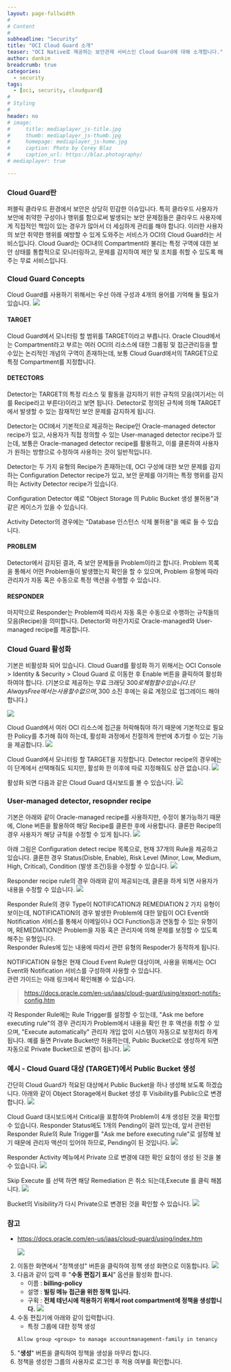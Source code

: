 ```yaml
---
layout: page-fullwidth
#
# Content
#
subheadline: "Security"
title: "OCI Cloud Guard 소개"
teaser: "OCI Native로 제공하는 보안관제 서비스인 Cloud Guard에 대해 소개합니다."
author: dankim
breadcrumb: true
categories:
  - security
tags:
  - [oci, security, cloudguard]
#
# Styling
#
header: no
# image:
#     title: mediaplayer_js-title.jpg
#     thumb: mediaplayer_js-thumb.jpg
#     homepage: mediaplayer_js-home.jpg
#     caption: Photo by Corey Blaz
#     caption_url: https://blaz.photography/
# mediaplayer: true

---
```


### Cloud Guard란
퍼블릭 클라우드 환경에서 보안은 상당히 민감한 이슈입니다. 특히 클라우드 사용자가 보안에 취약한 구성이나 행위를 함으로써 발생되는 보안 문제점들은 클라우드 사용자에게 직접적인 책임이 있는 경우가 많아서 더 세심하게 관리를 해야 합니다. 이러한 사용자의 보안 취약한 행위를 예방할 수 있게 도와주는 서비스가 OCI의 Cloud Guard라는 서비스입니다. Cloud Guard는 OCI내의 Compartment라 불리는 특정 구역에 대한 보안 상태를 통합적으로 모니터링하고, 문제를 감지하여 제안 및 조치를 취할 수 있도록 해주는 무료 서비스입니다.

### Cloud Guard Concepts
Cloud Guard를 사용하기 위해서는 우선 아래 구성과 4개의 용어를 기억해 둘 필요가 있습니다.
![](/assets/img/security/2022/oci-cloudguard-1.png)

#### TARGET
Cloud Guard에서 모니터링 할 범위를 TARGET이라고 부릅니다. Oracle Cloud에서는 Compartment라고 부르는 여러 OCI의 리소스에 대한 그룹핑 및 접근관리등을 할 수있는 논리적인 개념의 구역이 존재하는데, 보통 Cloud Guard에서의 TARGET으로 특정 Compartment를 지정합니다.

#### DETECTORS
Detector는 TARGET의 특정 리소스 및 활동을 감지하기 위한 규칙의 모음(여기서는 이를 Recipe라고 부른다)이라고 보면 됩니다. Detector로 정의된 규칙에 의해 TARGET에서 발생할 수 있는 잠재적인 보안 문제를 감지하게 됩니다.

Detector는 OCI에서 기본적으로 제공하는 Recipe인 Oracle-managed detector recipe가 있고, 사용자가 직접 정의할 수 있는 User-managed detector recipe가 있는데, 보통은 Oracle-managed detector recipe를 활용하고, 이를 클론하여 사용자가 원하는 방향으로 수정하여 사용하는 것이 일반적입니다.

Detector는 두 가지 유형의 Recipe가 존재하는데, OCI 구성에 대한 보안 문제를 감지하는 Configuration Detector recipe가 있고, 보안 문제를 야기하는 특정 행위를 감지하는 Activity Detector recipe가 있습니다.

Configuration Detector 예로 "Object Storage 의 Public Bucket 생성 불허용"과 같은 케이스가 있을 수 있습니다.

Activity Detector의 경우에는 "Database 인스턴스 삭제 불허용"을 예로 들 수 있습니다.

#### PROBLEM
Detector에서 감지된 결과, 즉 보안 문제들을 Problem이라고 합니다. Problem 목록을 통해서 어떤 Problem들이 발생했는지 확인을 할 수 있으며, Problem 유형에 따라 관리자가 자동 혹은 수동으로 특정 액션을 수행할 수 있습니다.

#### RESPONDER
마지막으로 Responder는 Problem에 따라서 자동 혹은 수동으로 수행하는 규칙들의 모음(Recipe)을 의미합니다. Detector와 마찬가지로 Oracle-managed와 User-managed recipe를 제공합니다.

### Cloud Guard 활성화
기본은 비활성화 되어 있습니다. Cloud Guard를 활성화 하기 위해서는 OCI Console > Identity & Security > Cloud Guard 로 이동한 후 Enable 버튼을 클릭하여 활성화 하여야 합니다. (기본으로 제공하는 무료 크래딧 300$로 체험할 수 있습니다. 단 Always Free에서는 사용할 수 없으며, 300$ 소진 후에는 유료 계정으로 업그레이드 해야 합니다.)

![](/assets/img/security/2022/oci-cloudguard-2.png)

Cloud Guard에서 여러 OCI 리소스에 접근을 허락해줘야 하기 때문에 기본적으로 필요한 Policy를 추가해 줘야 하는데, 활성화 과정에서 친절하게 한번에 추가할 수 있는 기능을 제공합니다.
![](/assets/img/security/2022/oci-cloudguard-3.png)

Cloud Guard에서 모니터링 할 TARGET을 지정합니다. Detector recipe의 경우에는 이 단계에서 선택해줘도 되지만, 활성화 한 이후에 따로 지정해줘도 상관 없습니다.
![](/assets/img/security/2022/oci-cloudguard-4.png)

활성화 되면 다음과 같은 Cloud Guard 대시보드를 볼 수 있습니다.
![](/assets/img/security/2022/oci-cloudguard-5.png)

### User-managed detector, resopnder recipe
기본은 아래와 같이 Oracle-managed recipe를 사용하지만, 수정이 불가능하기 때문에, Clone 버튼을 활용하여 해당 Recipe를 클론한 후에 사용합니다. 클론한 Recipe의 경우 사용자가 해당 규칙을 수정할 수 있게 됩니다.
![](/assets/img/security/2022/oci-cloudguard-6.png)

아래 그림은 Configuration detect recipe 목록으로, 현재 37개의 Rule을 제공하고 있습니다. 클론한 경우 Status(Disble, Enable), Risk Level (Minor, Low, Medium, High, Critical), Condition (발생 조건)등을 수정할 수 있습니다.
![](/assets/img/security/2022/oci-cloudguard-7.png)

Responder recipe rule의 경우 아래와 같이 제공되는데, 클론을 하게 되면 사용자가 내용을 수정할 수 있습니다.
![](/assets/img/security/2022/oci-cloudguard-8.png)

Responder Rule의 경우 Type이 NOTIFICATION과 REMEDIATION 2 가지 유형이 보이는데, NOTIFICATION의 경우 발생한 Problem에 대한 알림이 OCI Event와 Notification 서비스를 통해서 이메일이나 OCI Function등과 연동할 수 있는 유형이며, REMEDIATION은 Problem을 자동 혹은 관리자에 의해 문제를 보정할 수 있도록 해주는 유형입니다.  
Responder Rules에 있는 내용에 따라서 관련 유형의 Respoder가 동작하게 됩니다.

NOTIFICATION 유형은 현재 Cloud Event Rule만 대상이며, 사용을 위해서는 OCI Event와 Notification 서비스를 구성하여 사용할 수 있습니다.  
관련 가이드는 아래 링크에서 확인해볼 수 있습니다.

> https://docs.oracle.com/en-us/iaas/cloud-guard/using/export-notifs-config.htm

각 Responder Rule에는 Rule Trigger를 설정할 수 있는데, "Ask me before executing rule"의 경우 관리자가 Problem에서 내용을 확인 한 후 액션을 취할 수 있으며, "Execute automatically" 관리자 개입 없이 시스템이 자동으로 보정처리 하게 됩니다. 예를 들면 Private Bucket만 허용하는데, Public Bucket으로 생성하게 되면 자동으로 Private Bucket으로 변경이 됩니다.
![](/assets/img/security/2022/oci-cloudguard-9.png)

### 예시 - Cloud Guard 대상 (TARGET)에서 Public Bucket 생성
간단히 Cloud Guard가 적요된 대상에서 Public Bucket을 하나 생성해 보도록 하겠습니다. 아래와 같이 Object Storage에서 Bucket 생성 후 Visibility를 Public으로 변경합니다.
![](/assets/img/security/2022/oci-cloudguard-10.png)

Cloud Guard 대시보드에서 Critical을 포함하여 Problem이 4개 생성된 것을 확인할 수 있습니다. Responder Status에도 1개의 Pending이 걸려 있는데, 앞서 관련된 Responder Rule의 Rule Trigger를 "Ask me before executing rule"로 설정해 놨기 때문에 관리자 액션이 있어야 하므로, Pending이 된 것입니다.
![](/assets/img/security/2022/oci-cloudguard-11.png)

Responder Activity 메뉴에서 Private 으로 변경에 대한 확인 요청이 생성 된 것을 볼 수 있습니다.
![](/assets/img/security/2022/oci-cloudguard-12.png)

Skip Execute 를 선택 하면 해당 Remediation 은 취소 되는데,Execute 를 클릭 해봅니다.
![](/assets/img/security/2022/oci-cloudguard-13.png)

Bucket의 Visibility가 다시 Private으로 변경된 것을 확인할 수 있습니다.
![](/assets/img/security/2022/oci-cloudguard-14.png)

### 참고
* https://docs.oracle.com/en-us/iaas/cloud-guard/using/index.htm





















   ![](/assets/img/security/2022/oci-policy-menu.png)
2. 이동한 화면에서 "정책생성" 버튼을 클릭하여 정책 생성 화면으로 이동합니다.
   ![](/assets/img/security/2022/oci-policy-create.png)
3. 다음과 같이 입력 후 "**수동 편집기 표시**" 옵션을 활성화 합니다.
   - 이름 : **billing-policy**
   - 설명 : **빌링 메뉴 접근을 위한 정책 입니다.**
   - 구획 : **전체 테넌시에 적용하기 위해서 root compartment에 정책을 생성합니다.**
   ![](/assets/img/security/2022/oci-policy-billing-create.png)
4. 수동 편집기에 아래와 같이 입력합니다.
   - 특정 그룹에 대한 정책 생성 
    ```
    Allow group <group> to manage accountmanagement-family in tenancy
    ```
5. "**생성**" 버튼을 클릭하여 정책을 생성을 마무리 합니다.
6. 정책을 생성한 그룹의 사용자로 로그인 후 적용 여부를 확인합니다.